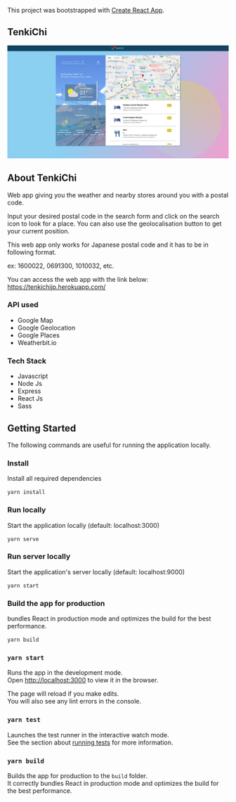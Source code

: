 This project was bootstrapped with [Create React App](https://github.com/facebook/create-react-app).

## TenkiChi

<img src="./src/img/tenkichi-screenshot.png" width="1080px">

## About TenkiChi
Web app giving you the weather and nearby stores around you with a postal code.

Input your desired postal code in the search form and click on the search icon to look for a place. You can also use the geolocalisation button to get your current position.

This web app only works for Japanese postal code and it has to be in following format.

ex: 1600022, 0691300, 1010032, etc.

You can access the web app with the link below:
https://tenkichijp.herokuapp.com/


### API used
- Google Map
- Google Geolocation
- Google Places
- Weatherbit.io

### Tech Stack
- Javascript
- Node Js
- Express
- React Js
- Sass

## Getting Started

The following commands are useful for running the application locally.

### Install

Install all required dependencies
```
yarn install
```

### Run locally
Start the application locally (default: localhost:3000)

```
yarn serve
```
### Run server locally
Start the application's server locally (default: localhost:9000)

```
yarn start
```
### Build the app for production
bundles React in production mode and optimizes the build for the best performance. 

```
yarn build
```

### `yarn start`

Runs the app in the development mode.<br />
Open [http://localhost:3000](http://localhost:3000) to view it in the browser.

The page will reload if you make edits.<br />
You will also see any lint errors in the console.

### `yarn test`

Launches the test runner in the interactive watch mode.<br />
See the section about [running tests](https://facebook.github.io/create-react-app/docs/running-tests) for more information.

### `yarn build`

Builds the app for production to the `build` folder.<br />
It correctly bundles React in production mode and optimizes the build for the best performance.